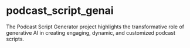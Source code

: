 # podcast_script_genai
The Podcast Script Generator project highlights the transformative role of generative AI in creating engaging, dynamic,  and customized podcast scripts.

